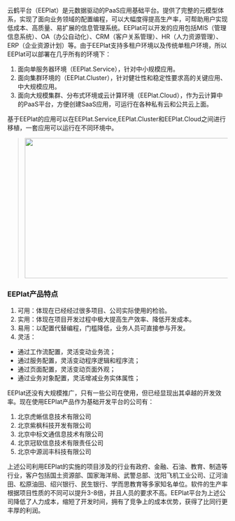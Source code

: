 云鹤平台（EEPlat）是元数据驱动的PaaS应用基础平台。提供了完整的元模型体系，实现了面向业务领域的配置编程，可以大幅度得提高生产率，可帮助用户实现低成本、高质量、易扩展的信息管理系统。EEPlat可以开发的应用包括MIS（管理信息系统）、OA（办公自动化）、CRM（客户关系管理）、HR（人力资源管理）、ERP（企业资源计划）等。由于EEPlat支持多租户环境以及传统单租户环境，所以EEPlat可以部署在几乎所有的环境下：
  1. 面向单服务器环境（EEPlat.Service），针对中小规模应用。
  1. 面向集群环境的（EEPlat.Cluster），针对健壮性和稳定性要求高的关键应用、中大规模应用。
  1. 面向大规模集群、分布式环境或云计算环境（EEPlat.Cloud），作为云计算中的PaaS平台，方便创建SaaS应用，可运行在各种私有云和公共云上面。

基于EEPlat的应用可以在EEPlat.Service,EEPlat.Cluster和EEPlat.Cloud之间进行移植，一套应用可以运行在不同环境中。

> <img width='600' height='320' src='http://eeplat.googlecode.com/files/yiyi_products.png' />

### EEPlat产品特点 ###
  1. 可用：体现在已经经过很多项目、公司实际使用的检验。
  1. 实用：体现在项目开发过程中极大提高生产效率、降低开发成本。
  1. 易用：以配置代替编程，门槛降低，业务人员可直接参与开发。
  1. 灵活：
  * 通过工作流配置，灵活变动业务流；
  * 通过服务配置，灵活变动程序逻辑和程序流；
  * 通过页面配置，灵活变动页面外观；
  * 通过业务对象配置，灵活增减业务实体属性；


EEPlat还没有大规模推广，只有一些公司在使用，但已经显现出其卓越的开发效率。现在使用EEPlat产品作为基础开发平台的公司有：
  1. 北京虎蜥信息技术有限公司
  1. 北京紫枫科技开发有限公司
  1. 北京中标文通信息技术有限公司
  1. 北京冠软信息技术有限责任公司
  1. 北京中源润丰科技有限公司

上述公司利用EEPlat的实施的项目涉及的行业有政府、金融、石油、教育、制造等行业，客户包括国土资源部、国家海洋局、武警总部、沈阳飞机工业公司、辽河油田、松原油田、绍兴银行、民生银行、学而思教育等多家知名单位。软件的生产率根据项目性质的不同可以提升3-8倍，并且人员的要求不高。EEPlat平台为上述公司降低了人力成本，缩短了开发时间，拥有了竞争上的成本优势，获得了比同行更丰厚的利润。